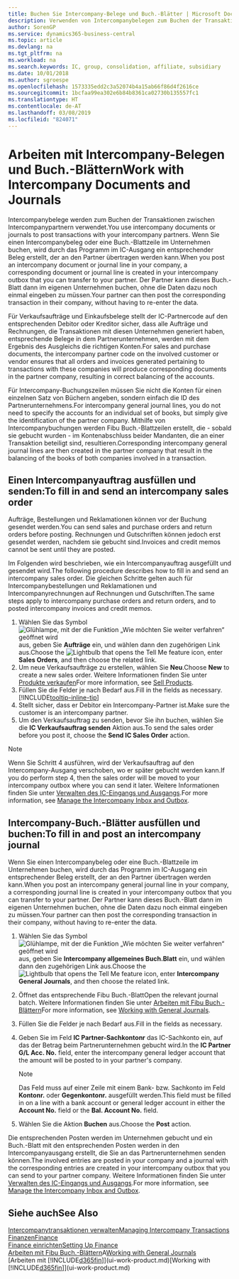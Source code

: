 ```yaml
---
title: Buchen Sie Intercompany-Belege und Buch.-Blätter | Microsoft Docs
description: Verwenden von Intercompanybelegen zum Buchen der Transaktionen zwischen Intercompanypartnern
author: SorenGP
ms.service: dynamics365-business-central
ms.topic: article
ms.devlang: na
ms.tgt_pltfrm: na
ms.workload: na
ms.search.keywords: IC, group, consolidation, affiliate, subsidiary
ms.date: 10/01/2018
ms.author: sgroespe
ms.openlocfilehash: 1573335edd2c3a52074b4a15ab66f86d4f2616ce
ms.sourcegitcommit: 1bcfaa99ea302e6b84b8361ca02730b135557fc1
ms.translationtype: HT
ms.contentlocale: de-AT
ms.lasthandoff: 03/08/2019
ms.locfileid: "824071"
---
```

# <a name="work-with-intercompany-documents-and-journals"></a><span data-ttu-id="9de61-103">Arbeiten mit Intercompany-Belegen und Buch.-Blättern</span><span class="sxs-lookup"><span data-stu-id="9de61-103">Work with Intercompany Documents and Journals</span></span>
<span data-ttu-id="9de61-104">Intercompanybelege werden zum Buchen der Transaktionen zwischen Intercompanypartnern verwendet.</span><span class="sxs-lookup"><span data-stu-id="9de61-104">You use intercompany documents or journals to post transactions with your intercompany partners.</span></span> <span data-ttu-id="9de61-105">Wenn Sie einen Intercompanybeleg oder eine Buch.-Blattzeile im Unternehmen buchen, wird durch das Programm im IC-Ausgang ein entsprechender Beleg erstellt, der an den Partner übertragen werden kann.</span><span class="sxs-lookup"><span data-stu-id="9de61-105">When you post an intercompany document or journal line in your company, a corresponding document or journal line is created in your intercompany outbox that you can transfer to your partner.</span></span> <span data-ttu-id="9de61-106">Der Partner kann dieses Buch.-Blatt dann im eigenen Unternehmen buchen, ohne die Daten dazu noch einmal eingeben zu müssen.</span><span class="sxs-lookup"><span data-stu-id="9de61-106">Your partner can then post the corresponding transaction in their company, without having to re-enter the data.</span></span>

<span data-ttu-id="9de61-107">Für Verkaufsaufträge und Einkaufsbelege stellt der IC-Partnercode auf den entsprechenden Debitor oder Kreditor sicher, dass alle Aufträge und Rechnungen, die Transaktionen mit diesen Unternehmen generiert haben, entsprechende Belege in dem Partnerunternehmen, werden mit dem Ergebnis des Ausgleichs die richtigen Konten.</span><span class="sxs-lookup"><span data-stu-id="9de61-107">For sales and purchase documents, the intercompany partner code on the involved customer or vendor ensures that all orders and invoices generated pertaining to transactions with these companies will produce corresponding documents in the partner company, resulting in correct balancing of the accounts.</span></span>

<span data-ttu-id="9de61-108">Für Intercompany-Buchungszeilen müssen Sie nicht die Konten für einen einzelnen Satz von Büchern angeben, sondern einfach die ID des Partnerunternehmens.</span><span class="sxs-lookup"><span data-stu-id="9de61-108">For intercompany general journal lines, you do not need to specify the accounts for an individual set of books, but simply give the identification of the partner company.</span></span> <span data-ttu-id="9de61-109">Mithilfe von Intercompanybuchungen werden Fibu Buch.-Blattzeilen erstellt, die - sobald sie gebucht wurden - im Kontenabschluss beider Mandanten, die an einer Transaktion beteiligt sind, resultieren.</span><span class="sxs-lookup"><span data-stu-id="9de61-109">Corresponding intercompany general journal lines are then created in the partner company that result in the balancing of the books of both companies involved in a transaction.</span></span>

## <a name="to-fill-in-and-send-an-intercompany-sales-order"></a><span data-ttu-id="9de61-110">Einen Intercompanyauftrag ausfüllen und senden:</span><span class="sxs-lookup"><span data-stu-id="9de61-110">To fill in and send an intercompany sales order</span></span>
<span data-ttu-id="9de61-111">Aufträge, Bestellungen und Reklamationen können vor der Buchung gesendet werden.</span><span class="sxs-lookup"><span data-stu-id="9de61-111">You can send sales and purchase orders and return orders before posting.</span></span> <span data-ttu-id="9de61-112">Rechnungen und Gutschriften können jedoch erst gesendet werden, nachdem sie gebucht sind.</span><span class="sxs-lookup"><span data-stu-id="9de61-112">Invoices and credit memos cannot be sent until they are posted.</span></span>

<span data-ttu-id="9de61-113">Im Folgenden wird beschrieben, wie ein Intercompanyauftrag ausgefüllt und gesendet wird.</span><span class="sxs-lookup"><span data-stu-id="9de61-113">The following procedure describes how to fill in and send an intercompany sales order.</span></span> <span data-ttu-id="9de61-114">Die gleichen Schritte gelten auch für Intercompanybestellungen und Reklamationen und Intercompanyrechnungen auf Rechnungen und Gutschriften.</span><span class="sxs-lookup"><span data-stu-id="9de61-114">The same steps apply to intercompany purchase orders and return orders, and to posted intercompany invoices and credit memos.</span></span>  

1. <span data-ttu-id="9de61-115">Wählen Sie das Symbol ![Glühlampe, mit der die Funktion „Wie möchten Sie weiter verfahren“ geöffnet wird](media/ui-search/search_small.png "Wie möchten Sie weiter verfahren?") aus, geben Sie **Aufträge** ein, und wählen dann den zugehörigen Link aus.</span><span class="sxs-lookup"><span data-stu-id="9de61-115">Choose the ![Lightbulb that opens the Tell Me feature](media/ui-search/search_small.png "Tell me what you want to do") icon, enter **Sales Orders**, and then choose the related link.</span></span>  
2. <span data-ttu-id="9de61-116">Um neue Verkaufsaufträge zu erstellen, wählen Sie **Neu**.</span><span class="sxs-lookup"><span data-stu-id="9de61-116">Choose **New** to create a new sales order.</span></span> <span data-ttu-id="9de61-117">Weitere Informationen finden Sie unter [Produkte verkaufen](sales-how-sell-products.md)</span><span class="sxs-lookup"><span data-stu-id="9de61-117">For more information, see [Sell Products](sales-how-sell-products.md).</span></span>  
3. <span data-ttu-id="9de61-118">Füllen Sie die Felder je nach Bedarf aus.</span><span class="sxs-lookup"><span data-stu-id="9de61-118">Fill in the fields as necessary.</span></span> [!INCLUDE[tooltip-inline-tip](includes/tooltip-inline-tip_md.md)]
4. <span data-ttu-id="9de61-119">Stellt sicher, dass er Debitor ein Intercompany-Partner ist.</span><span class="sxs-lookup"><span data-stu-id="9de61-119">Make sure the customer is an intercompany partner.</span></span>
5. <span data-ttu-id="9de61-120">Um den Verkaufsauftrag zu senden, bevor Sie ihn buchen, wählen Sie die **IC Verkaufsauftrag senden** Aktion aus.</span><span class="sxs-lookup"><span data-stu-id="9de61-120">To send the sales order before you post it, choose the **Send IC Sales Order** action.</span></span>

> [!NOTE]
> <span data-ttu-id="9de61-121">Wenn Sie Schritt 4 ausführen, wird der Verkaufsauftrag auf den Intercompany-Ausgang verschoben, wo er später gebucht werden kann.</span><span class="sxs-lookup"><span data-stu-id="9de61-121">If you do perform step 4, then the sales order will be moved to your intercompany outbox where you can send it later.</span></span> <span data-ttu-id="9de61-122">Weitere Informationen finden Sie unter [Verwalten des IC-Eingangs und Ausgangs](intercompany-how-manage-intercompany-inbox.md).</span><span class="sxs-lookup"><span data-stu-id="9de61-122">For more information, see [Manage the Intercompany Inbox and Outbox](intercompany-how-manage-intercompany-inbox.md).</span></span>

## <a name="to-fill-in-and-post-an-intercompany-journal"></a><span data-ttu-id="9de61-123">Intercompany-Buch.-Blätter ausfüllen und buchen:</span><span class="sxs-lookup"><span data-stu-id="9de61-123">To fill in and post an intercompany journal</span></span>
<span data-ttu-id="9de61-124">Wenn Sie einen Intercompanybeleg oder eine Buch.-Blattzeile im Unternehmen buchen, wird durch das Programm im IC-Ausgang ein entsprechender Beleg erstellt, der an den Partner übertragen werden kann.</span><span class="sxs-lookup"><span data-stu-id="9de61-124">When you post an intercompany general journal line in your company, a corresponding journal line is created in your intercompany outbox that you can transfer to your partner.</span></span> <span data-ttu-id="9de61-125">Der Partner kann dieses Buch.-Blatt dann im eigenen Unternehmen buchen, ohne die Daten dazu noch einmal eingeben zu müssen.</span><span class="sxs-lookup"><span data-stu-id="9de61-125">Your partner can then post the corresponding transaction in their company, without having to re-enter the data.</span></span>

1. <span data-ttu-id="9de61-126">Wählen Sie das Symbol ![Glühlampe, mit der die Funktion „Wie möchten Sie weiter verfahren“ geöffnet wird](media/ui-search/search_small.png "Wie möchten Sie weiter verfahren?") aus, geben Sie **Intercompany allgemeines Buch.Blatt** ein, und wählen dann den zugehörigen Link aus.</span><span class="sxs-lookup"><span data-stu-id="9de61-126">Choose the ![Lightbulb that opens the Tell Me feature](media/ui-search/search_small.png "Tell me what you want to do") icon, enter **Intercompany General Journals**, and then choose the related link.</span></span>  
2. <span data-ttu-id="9de61-127">Öffnet das entsprechende Fibu Buch.-Blatt</span><span class="sxs-lookup"><span data-stu-id="9de61-127">Open the relevant journal batch.</span></span> <span data-ttu-id="9de61-128">Weitere Informationen finden Sie unter [Arbeiten mit Fibu Buch.-Blättern](ui-work-general-journals.md)</span><span class="sxs-lookup"><span data-stu-id="9de61-128">For more information, see [Working with General Journals](ui-work-general-journals.md).</span></span>
3. <span data-ttu-id="9de61-129">Füllen Sie die Felder je nach Bedarf aus.</span><span class="sxs-lookup"><span data-stu-id="9de61-129">Fill in the fields as necessary.</span></span>
4. <span data-ttu-id="9de61-130">Geben Sie im Feld **IC Partner-Sachkontonr** das IC-Sachkonto ein, auf das der Betrag beim Partnerunternehmen gebucht wird.</span><span class="sxs-lookup"><span data-stu-id="9de61-130">In the **IC Partner G/L Acc. No.** field, enter the intercompany general ledger account that the amount will be posted to in your partner's company.</span></span>

    > [!NOTE]
    > <span data-ttu-id="9de61-131">Das Feld muss auf einer Zeile mit einem Bank- bzw. Sachkonto im Feld **Kontonr.** oder  **Gegenkontonr.** ausgefüllt werden.</span><span class="sxs-lookup"><span data-stu-id="9de61-131">This field must be filled in on a line with a bank account or general ledger account in either the **Account No.** field or the **Bal. Account No.** field.</span></span>  
5. <span data-ttu-id="9de61-132">Wählen Sie die Aktion **Buchen** aus.</span><span class="sxs-lookup"><span data-stu-id="9de61-132">Choose the **Post** action.</span></span>

<span data-ttu-id="9de61-133">Die entsprechenden Posten werden im Unternehmen gebucht und ein Buch.-Blatt mit den entsprechenden Posten werden in den Intercompanyausgang erstellt, die Sie an das Partnerunternehmen senden können.</span><span class="sxs-lookup"><span data-stu-id="9de61-133">The involved entries are posted in your company and a journal with the corresponding entries are created in your intercompany outbox that you can send to your partner company.</span></span> <span data-ttu-id="9de61-134">Weitere Informationen finden Sie unter [Verwalten des IC-Eingangs und Ausgangs](intercompany-how-manage-intercompany-inbox.md).</span><span class="sxs-lookup"><span data-stu-id="9de61-134">For more information, see [Manage the Intercompany Inbox and Outbox](intercompany-how-manage-intercompany-inbox.md).</span></span>

## <a name="see-also"></a><span data-ttu-id="9de61-135">Siehe auch</span><span class="sxs-lookup"><span data-stu-id="9de61-135">See Also</span></span>
[<span data-ttu-id="9de61-136">Intercompanytransaktionen verwalten</span><span class="sxs-lookup"><span data-stu-id="9de61-136">Managing Intercompany Transactions</span></span>](intercompany-manage.md)  
[<span data-ttu-id="9de61-137">Finanzen</span><span class="sxs-lookup"><span data-stu-id="9de61-137">Finance</span></span>](finance.md)  
[<span data-ttu-id="9de61-138">Finance einrichten</span><span class="sxs-lookup"><span data-stu-id="9de61-138">Setting Up Finance</span></span>](finance-setup-finance.md)  
<span data-ttu-id="9de61-139">[Arbeiten mit Fibu Buch.-Blättern](ui-work-general-journals.md)A</span><span class="sxs-lookup"><span data-stu-id="9de61-139">[Working with General Journals](ui-work-general-journals.md)</span></span>  
<span data-ttu-id="9de61-140">[Arbeiten mit [!INCLUDE[d365fin](includes/d365fin_md.md)]](ui-work-product.md)</span><span class="sxs-lookup"><span data-stu-id="9de61-140">[Working with [!INCLUDE[d365fin](includes/d365fin_md.md)]](ui-work-product.md)</span></span>

